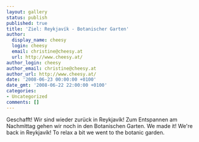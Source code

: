 ```yaml
---
layout: gallery
status: publish
published: true
title: 'Ziel: Reykjavík - Botanischer Garten'
author:
  display_name: cheesy
  login: cheesy
  email: christine@cheesy.at
  url: http://www.cheesy.at/
author_login: cheesy
author_email: christine@cheesy.at
author_url: http://www.cheesy.at/
date: '2008-06-23 00:00:00 +0100'
date_gmt: '2008-06-22 22:00:00 +0100'
categories:
- Uncategorized
comments: []
---
```

<!--:de-->Geschafft! Wir sind wieder zurück in Reykjavík! Zum Entspannen am Nachmittag gehen wir noch in den Botanischen Garten.
<!--:--><!--:en-->We made it! We're back in Reykjavík! To relax a bit we went to the botanic garden.
<!--:-->
